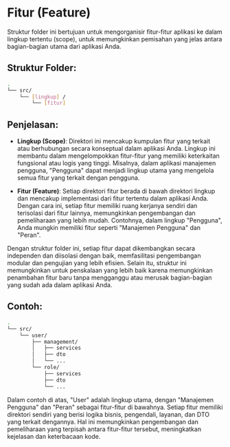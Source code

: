 # Fitur (Feature)

Struktur folder ini bertujuan untuk mengorganisir fitur-fitur aplikasi ke dalam lingkup tertentu (scope), untuk memungkinkan pemisahan yang jelas antara bagian-bagian utama dari aplikasi Anda.

## Struktur Folder:

```sh
.
└── src/
    └── [lingkup] /
        └── [fitur]
```

## Penjelasan:

- **Lingkup (Scope)**: Direktori ini mencakup kumpulan fitur yang terkait atau berhubungan secara konseptual dalam aplikasi Anda. Lingkup ini membantu dalam mengelompokkan fitur-fitur yang memiliki keterkaitan fungsional atau logis yang tinggi. Misalnya, dalam aplikasi manajemen pengguna, "Pengguna" dapat menjadi lingkup utama yang mengelola semua fitur yang terkait dengan pengguna.

- **Fitur (Feature)**: Setiap direktori fitur berada di bawah direktori lingkup dan mencakup implementasi dari fitur tertentu dalam aplikasi Anda. Dengan cara ini, setiap fitur memiliki ruang kerjanya sendiri dan terisolasi dari fitur lainnya, memungkinkan pengembangan dan pemeliharaan yang lebih mudah. Contohnya, dalam lingkup "Pengguna", Anda mungkin memiliki fitur seperti "Manajemen Pengguna" dan "Peran".

Dengan struktur folder ini, setiap fitur dapat dikembangkan secara independen dan diisolasi dengan baik, memfasilitasi pengembangan modular dan pengujian yang lebih efisien. Selain itu, struktur ini memungkinkan untuk penskalaan yang lebih baik karena memungkinkan penambahan fitur baru tanpa mengganggu atau merusak bagian-bagian yang sudah ada dalam aplikasi Anda.


## Contoh:

```sh
.
└── src/
    └── user/
        ├── management/
        │   ├── services
        │   ├── dto
        │   └── ...
        └── role/
            ├── services
            ├── dto
            └── ...
```

Dalam contoh di atas, "User" adalah lingkup utama, dengan "Manajemen Pengguna" dan "Peran" sebagai fitur-fitur di bawahnya. Setiap fitur memiliki direktori sendiri yang berisi logika bisnis, pengendali, layanan, dan DTO yang terkait dengannya. Hal ini memungkinkan pengembangan dan pemeliharaan yang terpisah antara fitur-fitur tersebut, meningkatkan kejelasan dan keterbacaan kode.